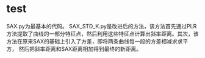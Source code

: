 # test
SAX.py为最基本的代码。
SAX_STD_K.py是改进后的方法，该方法首先通过PLR方法提取了曲线的一部分特征点，然后利用这些特征点计算出斜率距离。其次，该方法在原来SAX的基础上引入了方差，即将两条曲线每一段的方差相减求求平方，
然后把斜率距离和SAX距离相加得到最终的新距离。
